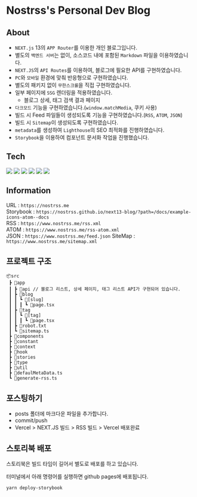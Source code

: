 # Nostrss's Personal Dev Blog

## About

- `NEXT.js` 13의 `APP Router`를 이용한 개인 블로그입니다.
- 별도의 `백엔드 서버`는 없이, 소스코드 내에 포함된 `Markdown` 파일을 이용하였습니다.
- `NEXT.JS`의 `API Routes`를 이용하여, 블로그에 필요한 API를 구현하였습니다.
- `PC`와 `모바일` 환경에 맞춰 반응형으로 구현하였습니다.
- 별도의 패키지 없이 `무한스크롤`을 직접 구현하였습니다.
- 일부 페이지에 `SSG` 렌더링을 적용하였습니다.
  - 블로그 상세, 태그 검색 결과 페이지
- `다크모드` 기능을 구현하였습니다.(`window.matchMedia`, 쿠키 사용)
- 빌드 시 Feed 파일들이 생성되도록 기능을 구현하였습니다.(`RSS`, `ATOM`, `JSON`)
- 빌드 시 `Sitemap`이 생성되도록 구현하였습니다.
- `metadata`를 생성하여 `Lighthouse`의 SEO 최적화를 진행하였습니다.
- `Storybook`을 이용하여 컴포넌트 문서화 작업을 진행했습니다.

## Tech

<img src="https://img.shields.io/badge/React-61DAFB?style=flat-square&logo=React&logoColor=black"/>
<img src="https://img.shields.io/badge/Next.js-000000?style=flat-square&logo=Next.js&logoColor=white"/>
<img src="https://img.shields.io/badge/Typescript-3178C6?style=flat-square&logo=Typescript&logoColor=white"/>
<img src="https://img.shields.io/badge/Tailwind CSS-06B6D4?style=flat-square&logo=Tailwind CSS&logoColor=white"/>
<img src="https://img.shields.io/badge/Storybook-FF4785?style=flat-square&logo=Storybook&logoColor=white"/>
<img src="https://img.shields.io/badge/Vercel-000000?style=flat-square&logo=Vercel&logoColor=white"/>

## Information

URL : `https://nostrss.me`  
Storybook : `https://nostrss.github.io/next13-blog/?path=/docs/example-icons-atom--docs`  
RSS : `https://www.nostrss.me/rss.xml`  
ATOM : `https://www.nostrss.me/rss-atom.xml`  
JSON : `https://www.nostrss.me/feed.json`
SiteMap : `https://www.nostrss.me/sitemap.xml`

## 프로젝트 구조

```
📦src
 ┣ 📂app
 ┃ ┣ 📂api // 블로그 리스트, 상세 페이지, 태그 리스트 API가 구현되어 있습니다.
 ┃ ┣ 📂blog
 ┃ ┃ ┗ 📂[slug]
 ┃ ┃ ┃ ┗ 📜page.tsx
 ┃ ┣ 📂tag
 ┃ ┃ ┗ 📂[tag]
 ┃ ┃ ┃ ┗ 📜page.tsx
 ┃ ┣ 📜robot.txt
 ┃ ┗ 📜sitemap.ts
 ┣ 📂components
 ┣ 📂constant
 ┣ 📂context
 ┣ 📂hook
 ┣ 📂stories
 ┣ 📂type
 ┣ 📂util
 ┣ 📜defaulMetaData.ts
 ┗ 📜generate-rss.ts
```

## 포스팅하기

- posts 폴더에 마크다운 파일을 추가합니다.
- commit/push
- Vercel > NEXT.JS 빌드 > RSS 빌드 > Vercel 배포완료

## 스토리북 배포

스토리북은 빌드 타임이 길어서 별도로 배포를 하고 있습니다.

터미널에서 아래 명령어를 실행하면 github pages에 배포됩니다.

```bash
yarn deploy-storybook
```
